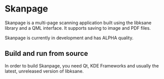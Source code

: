 # Skanpage

Skanpage is a multi-page scanning application built using the libksane library and a QML interface.
It supports saving to image and PDF files.

Skanpage is currently in development and has ALPHA quality.

## Build and run from source

In order to build Skanpage, you need Qt, KDE Frameworks and usually the latest, unreleased version of libksane.
